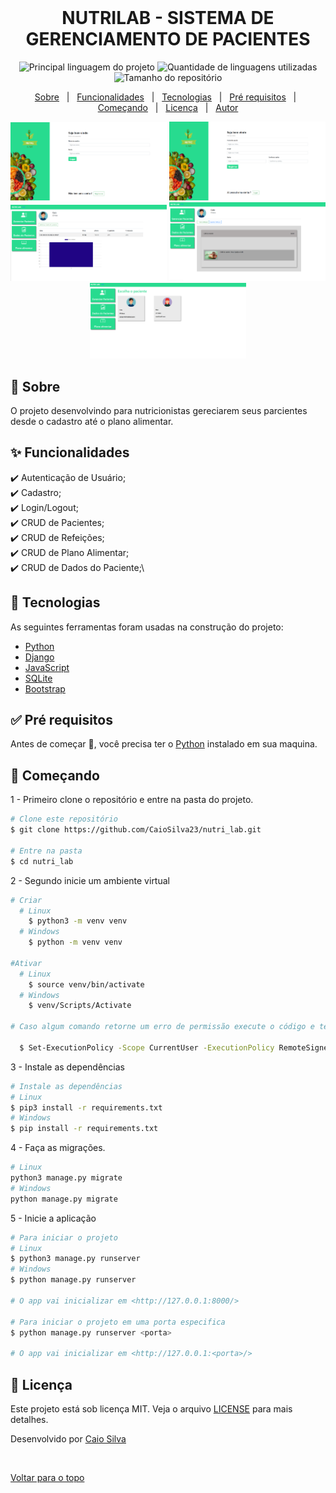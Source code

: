 <div align="center" id="top"> 
  <img src="#" alt="" />

<!-- &#xa0; -->


</div>

<div align="center"> 
  <h1 align="center">NUTRILAB - SISTEMA DE GERENCIAMENTO DE PACIENTES</h1>
</div>

<p align="center">
  <img alt="Principal linguagem do projeto" src="https://img.shields.io/github/languages/top/CaioSilva23/nutri_lab" />

  <img alt="Quantidade de linguagens utilizadas" src="https://img.shields.io/github/languages/count/caiosilva23/nutri_lab" />

  <img alt="Tamanho do repositório" src="https://img.shields.io/github/repo-size/caiosilva23/nutri_lab" />


</p>

<!-- Status -->

<!-- <h4 align="center">

</h4>

<hr> -->

<p align="center">
  <a href="#dart-sobre">Sobre</a> &#xa0; | &#xa0; 
  <a href="#sparkles-funcionalidades">Funcionalidades</a> &#xa0; | &#xa0;
  <a href="#rocket-tecnologias">Tecnologias</a> &#xa0; | &#xa0;
  <a href="#white_check_mark-pré-requisitos">Pré requisitos</a> &#xa0; | &#xa0;
  <a href="#checkered_flag-começando">Começando</a> &#xa0; | &#xa0;
  <a href="#memo-licença">Licença</a> &#xa0; | &#xa0;
  <a href="https://github.com/caiosilva23" target="_blank">Autor</a>
</p>

<p align="center">
  <img alt="Login" src="public/login.PNG" width=250>
  <img alt="home" src="public/cadastro.PNG" width=250>
  <img alt="execucao" src="public/dados.PNG" width=250>
<img alt="execucao" src="public/plano.PNG" width=250>
  <img alt="pregoes" src="public/home.PNG" width=250>
</p>

## 🎯 Sobre

O projeto desenvolvindo para nutricionistas gereciarem seus parcientes desde o cadastro até o plano alimentar.

## ✨ Funcionalidades

✔️ Autenticação de Usuário;\
✔️ Cadastro;\
✔️ Login/Logout;\
✔️ CRUD de Pacientes;\
✔️ CRUD de Refeições;\
✔️ CRUD de Plano Alimentar;\
✔️ CRUD de Dados do Paciente;\



## 🚀 Tecnologias

As seguintes ferramentas foram usadas na construção do projeto:

- [Python](https://www.python.org/)
- [Django](https://nodejs.org/en/)
- [JavaScript](https://www.javascript.com/)
- [SQLite](https://www.sqlite.org/index.html)
- [Bootstrap](https://getbootstrap.com/)

## ✅ Pré requisitos

Antes de começar 🏁, você precisa ter o [Python](https://www.python.org/downloads/) instalado em sua maquina.

## 🏁 Começando

1 - Primeiro clone o repositório e entre na pasta do projeto.

```bash
# Clone este repositório
$ git clone https://github.com/CaioSilva23/nutri_lab.git

# Entre na pasta
$ cd nutri_lab
```

2 - Segundo inicie um ambiente virtual

```bash
# Criar
  # Linux
    $ python3 -m venv venv
  # Windows
    $ python -m venv venv

#Ativar
  # Linux
    $ source venv/bin/activate
  # Windows
    $ venv/Scripts/Activate

# Caso algum comando retorne um erro de permissão execute o código e tente novamente:

  $ Set-ExecutionPolicy -Scope CurrentUser -ExecutionPolicy RemoteSigned
```

3 - Instale as dependências

```bash
# Instale as dependências
# Linux
$ pip3 install -r requirements.txt
# Windows
$ pip install -r requirements.txt
```

4 - Faça as migrações.

```bash
# Linux
python3 manage.py migrate
# Windows
python manage.py migrate
```

5 - Inicie a aplicação

```bash
# Para iniciar o projeto
# Linux
$ python3 manage.py runserver
# Windows
$ python manage.py runserver

# O app vai inicializar em <http://127.0.0.1:8000/>

# Para iniciar o projeto em uma porta especifica
$ python manage.py runserver <porta>

# O app vai inicializar em <http://127.0.0.1:<porta>/>

```

## 📝 Licença

Este projeto está sob licença MIT. Veja o arquivo [LICENSE](LICENSE) para mais detalhes.

Desenvolvido por <a href="https://github.com/caiosilva23" target="_blank">Caio Silva</a>

&#xa0;

<a href="#top">Voltar para o topo</a>
